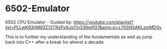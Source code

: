 # 6502-Emulator
6502 CPU Emulator - Guided by: https://youtube.com/playlist?list=PLLwK93hM93Z13TRzPx9JqTIn33feefl37&amp;si=L11tSNSAKLzmMD0v

This is to further my understanding of the fundamentals as well as jump back into C++ after a break for almost a decade. 
